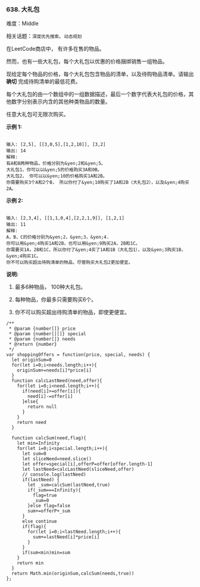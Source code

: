 ### 638. 大礼包

难度：Middle

相关话题：`深度优先搜索`、`动态规划`

在LeetCode商店中， 有许多在售的物品。



然而，也有一些大礼包，每个大礼包以优惠的价格捆绑销售一组物品。



现给定每个物品的价格，每个大礼包包含物品的清单，以及待购物品清单。请输出**确切** 完成待购清单的最低花费。



每个大礼包的由一个数组中的一组数据描述，最后一个数字代表大礼包的价格，其他数字分别表示内含的其他种类物品的数量。



任意大礼包可无限次购买。



**示例 1:** 



```

输入: [2,5], [[3,0,5],[1,2,10]], [3,2]
输出: 14
解释: 
有A和B两种物品，价格分别为&yen;2和&yen;5。
大礼包1，你可以以&yen;5的价格购买3A和0B。
大礼包2， 你可以以&yen;10的价格购买1A和2B。
你需要购买3个A和2个B， 所以你付了&yen;10购买了1A和2B（大礼包2），以及&yen;4购买2A。
```


**示例 2:** 



```

输入: [2,3,4], [[1,1,0,4],[2,2,1,9]], [1,2,1]
输出: 11
解释: 
A，B，C的价格分别为&yen;2，&yen;3，&yen;4.
你可以用&yen;4购买1A和2B，也可以用&yen;9购买2A，2B和1C。
你需要买1A，2B和1C，所以你付了&yen;4买了1A和1B（大礼包1），以及&yen;3购买1B， &yen;4购买1C。
你不可以购买超出待购清单的物品，尽管购买大礼包2更加便宜。
```


**说明:** 




1. 最多6种物品， 100种大礼包。

2. 每种物品，你最多只需要购买6个。

3. 你不可以购买超出待购清单的物品，即使更便宜。




```
/**
 * @param {number[]} price
 * @param {number[][]} special
 * @param {number[]} needs
 * @return {number}
 */
var shoppingOffers = function(price, special, needs) {
  let originSum=0
  for(let i=0;i<needs.length;i++){
    originSum+=needs[i]*price[i]
  }
  function calcLastNeed(need,offer){
    for(let i=0;i<need.length;i++){
      if(need[i]>=offer[i]){
        need[i]-=offer[i]
      }else{
        return null
      }
    }
    return need
  }

  function calcSum(need,flag){
    let min=Infinity
    for(let i=0;i<special.length;i++){
      let sum=0
      let sliceNeed=need.slice()
      let offer=special[i],offerP=offer[offer.length-1]
      let lastNeed=calcLastNeed(sliceNeed,offer)
      // console.log(lastNeed)
      if(lastNeed) {
        let _sum=calcSum(lastNeed,true)
        if(_sum===Infinity){
          flag=true
          _sum=0
        }else flag=false
        sum+=offerP+_sum
      }
      else continue
      if(flag){
        for(let i=0;i<lastNeed.length;i++){
          sum+=lastNeed[i]*price[i]
        }
      }
      if(sum<min)min=sum
    }
    return min
  }
  return Math.min(originSum,calcSum(needs,true))
};
```

